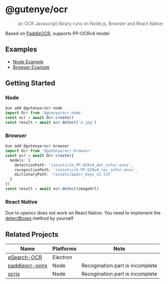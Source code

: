 # @gutenye/ocr

> an OCR Javascript library runs on Node.js, Browser and React Native

Based on [PaddleOCR](https://github.com/PaddlePaddle/PaddleOCR), supports PP-OCRv4 model

## Examples

- [Node Example](./examples/node/README.md)
- [Browser Example](./examples/browser/README.md)

## Getting Started

### Node

```ts
bun add @gutenye/ocr-node
import Ocr from '@guenye/ocr-node'
const ocr = await Ocr.create()
const result = await ocr.detect('a.jpg')
```

### Browser

```ts
bun add @gutenye/ocr-browser
import Ocr from '@gutenye/ocr-browser'
const ocr = await Ocr.create({
  models: {
    detectionPath: '/assets/ch_PP-OCRv4_det_infer.onnx',
    recognitionPath: '/assets/ch_PP-OCRv4_rec_infer.onnx',
    dictionaryPath: '/assets/ppocr_keys_v1.txt'
  }
})
const result = await ocr.detect(imageUrl)
```

### React Native

Due to opencv does not work on React Native. You need to implement the [detectBoxes](./packages/common/src/splitIntoLineImages.ts) method by yourself

## Related Projects

| Name                                                           | Platforms | Note                            |
| -------------------------------------------------------------- | --------- | ------------------------------- |
| [eSearch-OCR](https://github.com/xushengfeng/eSearch-OCR)      | Electron  |                                 |
| [paddleocr-onnx](https://github.com/backrunner/paddleocr-onnx) | Node      | Recogination part is incomplete |
| [ocrjs](https://github.com/SOVLOOKUP/ocrjs)                    | Node      | Recogination part is incomplete |


